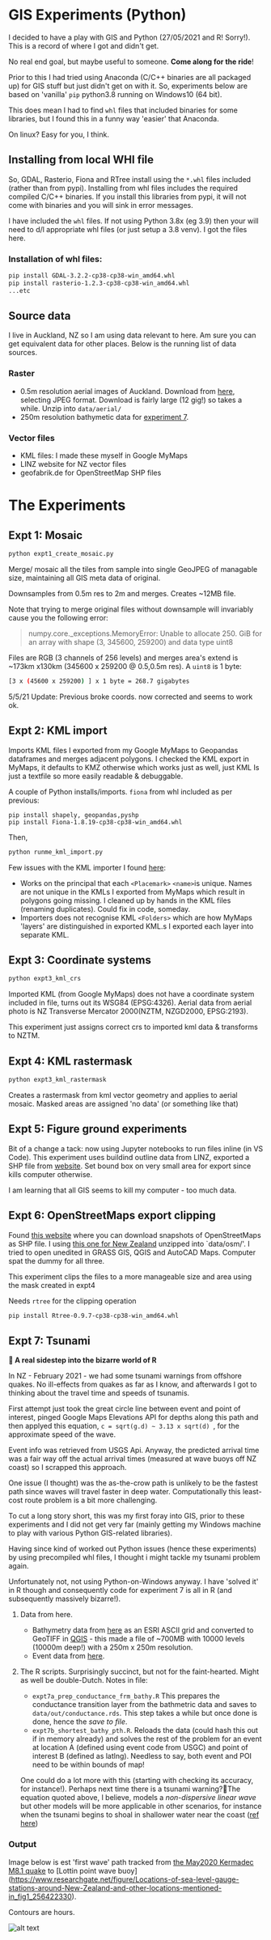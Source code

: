 # GIS Experiments (Python)

I decided to have a play with GIS and Python (27/05/2021 and R! Sorry!). This is a record of where I got and didn't get.

No real end goal, but maybe useful to someone. **Come along for the ride**!

Prior to this I had tried using Anaconda (C/C++ binaries are all packaged up) for GIS stuff but just didn't get on with it. So, experiments below are based on 'vanilla' `pip` python3.8 running on Windows10 (64 bit).

This does mean I had to find `whl` files that included binaries for some libraries, but I found this in a funny way 'easier' that Anaconda.

On linux? Easy for you, I think.

## Installing from local WHl file

So, GDAL, Rasterio, Fiona and RTree install using the `*.whl` files included (rather than from pypi). Installing from whl files includes the required compiled C/C++ binaries. If you install this libraries from pypi, it will not come with binaries and you will sink in error messages.

I have included the `whl` files. If not using Python 3.8x (eg 3.9) then your will need to d/l appropriate whl files (or just setup a 3.8 venv). I got the files here.

### Installation of whl files:

```bash
pip install GDAL-3.2.2-cp38-cp38-win_amd64.whl
pip install rasterio-1.2.3-cp38-cp38-win_amd64.whl
...etc
```

## Source data

I live in Auckland, NZ so I am using data relevant to here. Am sure you can get equivalent data for other places. Below is the running list of data sources.

### Raster

- 0.5m resolution aerial images of Auckland. Download from [here](https://data.linz.govt.nz/layer/51769-auckland-05m-rural-aerial-photos-2010-2012/), selecting JPEG format. Download is fairly large (12 gig!) so takes a while. Unzip into `data/aerial/`
- 250m resolution bathymetic data for [experiment 7](#expt-7-tsunami).

### Vector files

- KML files: I made these myself in Google MyMaps
- LINZ website for NZ vector files
- geofabrik.de for OpenStreetMap SHP files

# The Experiments

## Expt 1: Mosaic

```bash
python expt1_create_mosaic.py
```

Merge/ mosaic all the tiles from sample into single GeoJPEG of managable size, maintaining all GIS meta data of original.

Downsamples from 0.5m res to 2m and merges. Creates ~12MB file.

Note that trying to merge original files without downsample will invariably cause you the following error:

> numpy.core._exceptions.MemoryError: Unable to allocate 250. GiB for an array with shape (3, 345600, 259200) and data type uint8

Files are RGB (3 channels of 256 levels) and merges area's extend is ~173km x130km (345600 x 259200 @ 0.5,0.5m res). A `uint8` is 1 byte:

```bash
[3 x (45600 x 259200) ] x 1 byte = 268.7 gigabytes
```

5/5/21 Update: Previous broke coords. now corrected and seems to work ok.

## Expt 2: KML import

Imports KML files I exported from my Google MyMaps to Geopandas dataframes and merges adjacent polygons.  I checked the KML export in MyMaps, it defaults to KMZ otherwise which works just as well, just KML Is just a textfile so more easily readable & debuggable.

A couple of Python installs/imports. `fiona` from whl included as per previous:

```
pip install shapely, geopandas,pyshp
pip install Fiona-1.8.19-cp38-cp38-win_amd64.whl
```

Then,

```bash
python runme_kml_import.py
```

Few issues with the KML importer I found [here](https://gist.github.com/linwoodc3/0306734dfe17076dfd34e09660c198c0`):

- Works on the principal that each `<Placemark>`   `<name>`is unique. Names are not unique in the KMLs I exported from MyMaps which result in polygons going missing. I cleaned up by hands in the KML files (renaming duplicates). Could fix in code, someday.
- Importers does not recognise KML `<Folders>` which are how MyMaps 'layers' are distinguished in exported KML.s I exported each layer into separate KML.

## Expt 3: Coordinate systems

```bash
python expt3_kml_crs
```

Imported KML (from Google MyMaps) does not have a coordinate system included in file, turns out its WSG84 (EPSG:4326). Aerial data from aerial photo is NZ Transverse Mercator 2000(NZTM, NZGD2000, EPSG:2193).

This experiment just assigns correct crs to imported kml data & transforms to NZTM.

## Expt 4: KML rastermask

```bash
python expt3_kml_rastermask
```

Creates a rastermask from kml vector geometry and applies to aerial mosaic. Masked areas are assigned 'no data' (or something like that)

## Expt 5: Figure ground experiments

Bit of a change a tack: now using Jupyter notebooks to run files inline (in VS Code).
This experiment uses buildind outline data from LINZ, exported a SHP file from [website](https://data.linz.govt.nz/layer/101290-nz-building-outlines/). Set bound box on very small area for export since kills computer otherwise.

I am learning that all GIS seems to kill my computer - too much data.

## Expt 6: OpenStreetMaps export clipping

Found [this website](http://download.geofabrik.de) where you can download snapshots of OpenStreetMaps as SHP file. I using [this one for New Zealand](http://download.geofabrik.de/australia-oceania/new-zealand-latest-free.shp.zip) unzipped into `data/osm/'. I tried to open unedited in GRASS GIS, QGIS and AutoCAD Maps. Computer spat the dummy for all three.

This experiment clips the files to a more manageable size and area using the mask created in expt4

Needs `rtree` for the clipping operation

```bash
pip install Rtree-0.9.7-cp38-cp38-win_amd64.whl
```

## Expt 7: Tsunami

**🌊 A real sidestep into the bizarre world of R**

In NZ - February 2021 - we had some tsunami warnings from offshore quakes. No ill-effects from quakes as far as I know, and afterwards I got to thinking about the travel time and speeds of tsunamis.

First attempt just took the great circle line between event and point of interest, pinged Google Maps Elevations API for depths along this path and then applyed this equation, `c = sqrt(g.d) ~ 3.13 x sqrt(d) `, for the approximate speed of the wave.

Event info was retrieved from USGS Api. Anyway, the predicted arrival time was a fair way off the actual arrival times (measured at wave buoys off NZ coast) so I scrapped this approach.

One issue (I thought) was the as-the-crow path is unlikely to be the fastest path since waves will travel faster in deep water. Computationally this least-cost route problem is a bit more challenging.

To cut a long story short, this was my first foray into GIS, prior to these experiments and I did not get very far (mainly getting my Windows machine to play with various Python GIS-related libraries).

Having since kind of worked out Python issues (hence these experiments) by using precompiled whl files, I thought i might tackle my tsunami problem again.

Unfortunately not, not using Python-on-Windows anyway. I have 'solved it' in R though and consequently code for experiment 7 is all in R (and subsequently massively bizarre!).

1. Data from here.

   - Bathymetry data from [here](https://niwa.co.nz/static/bathymetry/NZBathy_DTM_2016_ascii_grid.zip) as an ESRI ASCII grid and converted to GeoTIFF in [QGIS](https://qgis.org/en/site/) - this made a file of ~700MB with 10000 levels (10000m deep!) with a 250m x 250m resolution.
   - Event data from [here](https://earthquake.usgs.gov/earthquakes/map).
2. The R scripts. Surprisingly succinct, but not for the faint-hearted. Might as well be double-Dutch. Notes in file:

   * `expt7a_prep_conductance_frm_bathy.R` This prepares the conductance transition layer from the bathmetric data and saves to `data/out/conductance.rds`. This step takes a while but once done is done, hence the *save to file*.
   * `expt7b_shortest_bathy_pth.R`. Reloads the data (could hash this out if in memory already) and solves the rest of the problem for an event at location A (defined using event code from USGC) and point of interest B (defined as latlng). Needless to say, both event and POI need to be within bounds of map!

   One could do a lot more with this (starting with checking its accuracy, for instance!). Perhaps next time there is a tsunami warning?🌊The equation quoted above, I believe, models a *non-dispersive linear wave* but other models will be more applicable in other scenarios, for instance when the tsunami begins to shoal in shallower water near the coast ([ref here](/img/hammack1978.pdf))

### Output

Image below is est 'first wave' path tracked from [the May2020 Kermadec M8.1 quake](https://earthquake.usgs.gov/earthquakes/eventpage/us7000dflf/executive) to [Lottin point wave buoy] (https://www.researchgate.net/figure/Locations-of-sea-level-gauge-stations-around-New-Zealand-and-other-locations-mentioned-in_fig1_256422330).

Contours are hours.

![alt text](img/wave_path.png "Logo Title Text 1")
